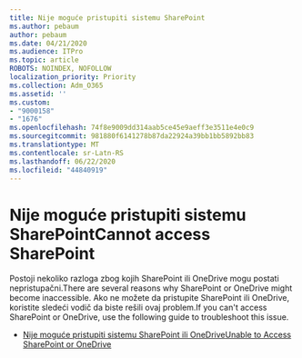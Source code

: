 ```yaml
---
title: Nije moguće pristupiti sistemu SharePoint
ms.author: pebaum
author: pebaum
ms.date: 04/21/2020
ms.audience: ITPro
ms.topic: article
ROBOTS: NOINDEX, NOFOLLOW
localization_priority: Priority
ms.collection: Adm_O365
ms.assetid: ''
ms.custom:
- "9000158"
- "1676"
ms.openlocfilehash: 74f8e9009dd314aab5ce45e9aeff3e3511e4e0c9
ms.sourcegitcommit: 981880f6141278b87da22924a39bb1bb5892bb83
ms.translationtype: MT
ms.contentlocale: sr-Latn-RS
ms.lasthandoff: 06/22/2020
ms.locfileid: "44840919"
---
```

# <a name="cannot-access-sharepoint"></a><span data-ttu-id="6e4f1-102">Nije moguće pristupiti sistemu SharePoint</span><span class="sxs-lookup"><span data-stu-id="6e4f1-102">Cannot access SharePoint</span></span>

<span data-ttu-id="6e4f1-103">Postoji nekoliko razloga zbog kojih SharePoint ili OneDrive mogu postati nepristupačni.</span><span class="sxs-lookup"><span data-stu-id="6e4f1-103">There are several reasons why SharePoint or OneDrive might become inaccessible.</span></span> <span data-ttu-id="6e4f1-104">Ako ne možete da pristupite SharePoint ili OneDrive, koristite sledeći vodič da biste rešili ovaj problem.</span><span class="sxs-lookup"><span data-stu-id="6e4f1-104">If you can't access SharePoint or OneDrive, use the following guide to troubleshoot this issue.</span></span>

- [<span data-ttu-id="6e4f1-105">Nije moguće pristupiti sistemu SharePoint ili OneDrive</span><span class="sxs-lookup"><span data-stu-id="6e4f1-105">Unable to Access SharePoint or OneDrive</span></span>](https://docs.microsoft.com/sharepoint/troubleshoot/sharing-and-permissions/sharepoint-online-inaccessible)
